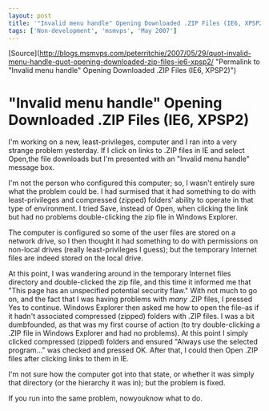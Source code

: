 ```yaml
---
layout: post
title: '"Invalid menu handle" Opening Downloaded .ZIP Files (IE6, XPSP2)'
tags: ['Non-development', 'msmvps', 'May 2007']
---
```

[Source](http://blogs.msmvps.com/peterritchie/2007/05/29/quot-invalid-menu-handle-quot-opening-downloaded-zip-files-ie6-xpsp2/ "Permalink to "Invalid menu handle" Opening Downloaded .ZIP Files (IE6, XPSP2)")

# "Invalid menu handle" Opening Downloaded .ZIP Files (IE6, XPSP2)

I'm working on a new, least-privileges, computer and I ran into a very strange problem yesterday. If I click on links to .ZIP files in IE and select Open,the file downloads but I'm presented with an "Invalid menu handle" message box.

I'm not the person who configured this computer; so, I wasn't entirely sure what the problem could be. I had surmised that it had something to do with least-privileges and compressed (zipped) folders' ability to operate in that type of environment. I tried Save, instead of Open, when clicking the link but had no problems double-clicking the zip file in Windows Explorer.

The computer is configured so some of the user files are stored on a network drive, so I then thought it had something to do with permissions on non-local drives (really least-privileges I guess); but the temporary Internet files are indeed stored on the local drive.

At this point, I was wandering around in the temporary Internet files directory and double-clicked the zip file, and this time it informed me that "This page has an unspecified potential security flaw." With not much to go on, and the fact that I was having problems with *many* .ZIP files, I pressed Yes to continue. Windows Explorer then asked me how to open the file–as if it hadn't associated compressed (zipped) folders with .ZIP files. I was a bit dumbfounded, as that was my first course of action (to try double-clicking a .ZIP file in Windows Explorer and had no problems). At this point I simply clicked compressed (zipped) folders and ensured "Always use the selected program…" was checked and pressed OK. After that, I could then Open .ZIP files after clicking links to them in IE.

I'm not sure how the computer got into that state, or whether it was simply that directory (or the hierarchy it was in); but the problem is fixed.

If you run into the same problem, nowyouknow what to do.



